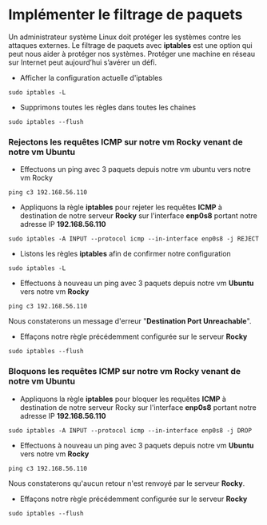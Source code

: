 # Implémenter le filtrage de paquets

Un administrateur système Linux doit protéger les systèmes contre les attaques externes. Le filtrage de paquets avec **iptables** est une option qui peut nous aider à protéger nos systèmes. Protéger une machine en réseau sur Internet peut aujourd’hui s’avérer un défi.

- Afficher la configuration actuelle d'iptables

```
sudo iptables -L
```

- Supprimons toutes les règles dans toutes les chaines

```
sudo iptables --flush
```

### Rejectons les requêtes **ICMP** sur notre vm **Rocky** venant de notre vm **Ubuntu**

- Effectuons un ping avec 3 paquets depuis notre vm ubuntu vers notre vm Rocky

```
ping c3 192.168.56.110
```

- Appliquons la règle **iptables** pour rejeter les requêtes **ICMP** à destination de notre serveur **Rocky** sur l'interface **enp0s8** portant notre adresse IP **192.168.56.110**

```
sudo iptables -A INPUT --protocol icmp --in-interface enp0s8 -j REJECT
```

- Listons les règles **iptables** afin de confirmer notre configuration

```
sudo iptables -L
```

- Effectuons à nouveau un ping avec 3 paquets depuis notre vm **Ubuntu** vers notre vm **Rocky**

```
ping c3 192.168.56.110
```

Nous constaterons un message d'erreur "**Destination Port Unreachable**". <br>

- Effaçons notre règle précédemment configurée sur le serveur **Rocky**

```
sudo iptables --flush
```

### Bloquons les requêtes **ICMP** sur notre vm **Rocky** venant de notre vm **Ubuntu**

- Appliquons la règle **iptables** pour bloquer les requêtes **ICMP** à destination de notre serveur Rocky sur l'interface **enp0s8** portant notre adresse IP **192.168.56.110**

```
sudo iptables -A INPUT --protocol icmp --in-interface enp0s8 -j DROP
```

- Effectuons à nouveau un ping avec 3 paquets depuis notre vm **Ubuntu** vers notre vm **Rocky**

```
ping c3 192.168.56.110
```

Nous constaterons qu'aucun retour n'est renvoyé par le serveur **Rocky**.

- Effaçons notre règle précédemment configurée sur le serveur **Rocky**

```
sudo iptables --flush
```